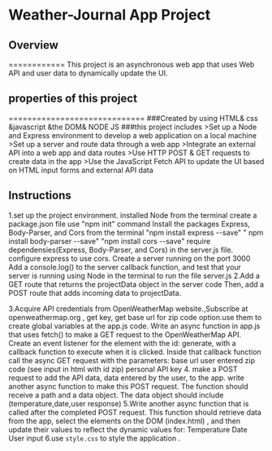 # Weather-Journal App Project

## Overview
============
This project is  an asynchronous web app that uses Web API and user data to dynamically update the UI. 
## properties of this project
=============================
###Created by using HTML& css &javascript &the DOM& NODE JS
###this project  includes
        >Set up a Node and Express environment to develop a web application on a  local machine
        >Set up a server and route data through a web app
        >Integrate an external API into a web app and data routes
        >Use HTTP POST & GET requests to create  data in the app
        >Use the JavaScript Fetch API to update the UI based on HTML input forms and external API data
## Instructions 
1.set up the project environment. installed  Node from the terminal
        create a package.json file use "npm init" command
        Install the packages Express, Body-Parser, and Cors from the terminal 
                "npm install express --save"
                " npm install body-parser --save"
                "npm install cors --save"
        require dependensies(Express, Body-Parser, and Cors) in the server.js file.
        configure express to use cors.
        Create a server running on the port 3000
        Add a console.log() to the server callback function, and test that your server  is running using Node in the terminal to run the file server.js
2.Add a GET route that returns the projectData object in the server code Then, add a POST route   that adds incoming data to projectData.
       
3.Acquire API credentials from OpenWeatherMap website.,Subscribe at openweathermap.org , get key,  get base url for zip code option.use them to create global variables at the app.js code.
          Write an async function in app.js that uses fetch() to make a GET request to the OpenWeatherMap API.
          Create an event listener for the element with the id: generate, with a callback function to execute when it is clicked.
          Inside that callback function call the async GET request with the parameters:
                 base url
                 user entered zip code (see input in html with id zip)
                 personal API key
4. make a POST request to add the API data,  data entered by the user, to the app.
        write another async function to make this POST request.
        The function should receive a path and a data object.
        The data object should include (temperature,date,user response)
5.Write another async function that is called after the completed POST request. 
        This function should retrieve data from the app, select the  elements on the DOM (index.html) , and then update their values to reflect the dynamic values for:
            Temperature
            Date
            User input
6.use `style.css` to style the application .
